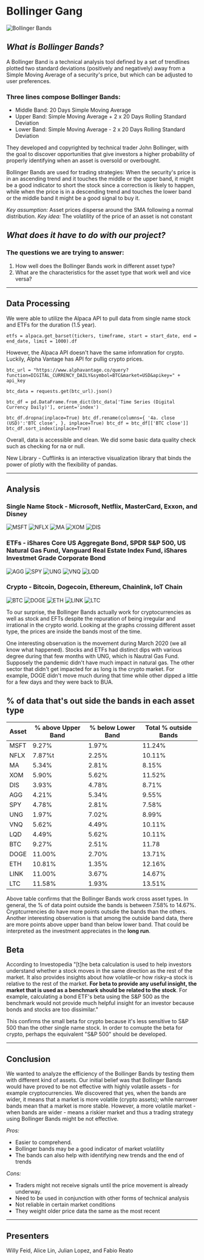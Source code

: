 # **Bollinger Gang**
![Bollinger Bands](graphs/bollingerbands.jpg)
## *What is Bollinger Bands?*
A Bollinger Band is a technical analysis tool defined by a set of trendlines plotted two standard deviations (positively and negatively) away from a Simple Moving Average of a security's price, but which can be adjusted to user preferences.
### Three lines compose Bollinger Bands:
- Middle Band: 20 Days Simple Moving Average
- Upper Band: Simple Moving Average + 2 x 20 Days Rolling Standard Deviation
- Lower Band: Simple Moving Average - 2 x 20 Days Rolling Standard Deviation

They developed and copyrighted by technical trader John Bollinger, with the goal to discover opportunities that give investors a higher probability of properly identifying when an asset is oversold or overbought.

Bollinger Bands are used for trading strategies: When the security's price is in an ascending trend and it touches the middle or the upper band, it might be a good indicator to short the stock since a correction is likely to happen, while when the price is in a descending trend and touches the lower band or the middle band it might be a good signal to buy it. 

*Key assumption:* 
Asset prices disperse around the SMA following a normal distribution. 
*Key idea:* 
The volatility of the price of an asset is not constant

## *What does it have to do with our project?*
### The questions we are trying to answer: 
1. How well does the Bollinger Bands work in different asset type?
2. What are the characteristics for the asset type that work well and vice versa?

---

## Data Processing
We were able to utilize the Alpaca API to pull data from single name stock and ETFs for the duration (1.5 year). 

`etfs = alpaca.get_barset(tickers, timeframe, start = start_date, end = end_date, limit = 1000).df`

However, the Alpaca API doesn't have the same infomration for crypto. Luckily, Alpha Vantage has API for pullig crypto prices. 

`btc_url = "https://www.alphavantage.co/query?function=DIGITAL_CURRENCY_DAILY&symbol=BTC&market=USD&apikey=" + api_key`

`btc_data = requests.get(btc_url).json()`

`btc_df = pd.DataFrame.from_dict(btc_data['Time Series (Digital Currency Daily)'], orient='index')`

`btc_df.dropna(inplace=True)
btc_df.rename(columns={
    '4a. close (USD)':'BTC close',
}, inplace=True)
btc_df = btc_df[['BTC close']]
btc_df.sort_index(inplace=True)`

Overall, data is accessible and clean. We did some basic data quality check such as checking for na or null. 

New Library - Cufflinks is an interactive visualization library that binds the power of plotly with the flexibility of pandas. 

---

## Analysis
### Single Name Stock - Microsoft, Netflix, MasterCard, Exxon, and Disney
![MSFT](graphs/msft.jpg) 
![NFLX](graphs/nflx.jpg)
![MA](graphs/ma.jpg)
![XOM](graphs/xom.jpg)
![DIS](graphs/dis.jpg)
### ETFs - iShares Core US Aggregate Bond, SPDR S&P 500, US Natural Gas Fund, Vanguard Real Estate Index Fund, iShares Investmet Grade Corporate Bond
![AGG](graphs/agg.jpg) 
![SPY](graphs/spy.jpg)
![UNG](graphs/ung.jpg)
![VNQ](graphs/vnq.jpg)
![LQD](graphs/lqd.jpg)
### Crypto - Bitcoin, Dogecoin, Ethereum, Chainlink, IoT Chain
![BTC](graphs/btc.jpg) 
![DOGE](graphs/doge.jpg)
![ETH](graphs/eth.jpg)
![LINK](graphs/link.jpg)
![LTC](graphs/ltc.jpg)

To our surprise, the Bollinger Bands actually work for cryptocurrencies as well as stock and EFTs despite the repuration of being irregular and irrational in the crypto world. Looking at the graphs crossing different asset type, the prices are inside the bands most of the time. 

One interesting observation is the movement during March 2020 (we all know what happened). Stocks and ETFs had distinct dips with various degree during that few months with UNG, which is Nautral Gas Fund. Supposely the pandemic didn't have much impact in natural gas. The other sector that didn't get impacted for as long is the crypto market. For example, DOGE didn't move much during that time while other dipped a little for a few days and they were back to BUA. 


## % of data that's out side the bands in each asset type
| Asset | % above Upper Band | % below Lower Band | Total % outside Bands |
| ----------- | ----------- | ----------- | ----------- |
| MSFT | 9.27% | 1.97% | 11.24% |
| NFLX | 7.87%t | 2.25% | 10.11% |
| MA | 5.34% | 2.81% | 8.15% |
| XOM | 5.90% | 5.62% | 11.52% |
| DIS | 3.93% | 4.78% | 8.71% |
| AGG | 4.21% | 5.34% | 9.55% |
| SPY | 4.78% | 2.81% | 7.58% |
| UNG | 1.97% | 7.02% | 8.99% |
| VNQ | 5.62% | 4.49% | 10.11% |
| LQD | 4.49% | 5.62% | 10.11% |
| BTC | 9.27% | 2.51% | 11.78 |
| DOGE | 11.00% | 2.70% | 13.71% |
| ETH | 10.81% | 1.35% | 12.16% |
| LINK | 11.00% | 3.67% | 14.67% |
| LTC | 11.58% | 1.93% | 13.51% |

Above table confirms that the Bollinger Bands work cross asset types. In general, the % of data point outside the bands is between 7.58% to 14.67%. Cryptcurrencies do have more points outsdie the bands than the others. Another interesting observation is that among the outside band data, there are more points above upper band than below lower band. That could  be interpreted as the investment appreciates in the **long run**. 

## Beta
According to Investopedia "[t]he beta calculation is used to help investors understand whether a stock moves in the same direction as the rest of the market. It also provides insights about how volatile–or how risky–a stock is relative to the rest of the market. **For beta to provide any useful insight, the market that is used as a benchmark should be related to the stock**. For example, calculating a bond ETF's beta using the S&P 500 as the benchmark would not provide much helpful insight for an investor because bonds and stocks are too dissimilar."

This confirms the small beta for crypto because it's less sensitive to S&P 500 than the other single name stock. In order to comupte the beta for crypto, perhaps the equivalent "S&P 500" should be developed. 

---

## Conclusion
We wanted to analyze the efficiency of the Bollinger Bands by testing them with different kind of assets. Our initial belief was that Bollinger Bands would have proved to be not effective with highly volatile assets - for example cryptocurrencies. We discovered that yes, when the bands are wider, it means that a market is more volatile (crypto assets); while narrower bands mean that a market is more stable. However, a more volatile market - when bands are wider - means a riskier market and thus a trading strategy using Bollinger Bands might be not effective. 

*Pros:*
- Easier to comprehend.           
- Bollinger bands may be a good indicator of market volatility
- The bands can also help with identifying new trends and the end of trends         

*Cons:*
- Traders might not receive signals until the price movement is already underway.
- Need to be used in conjunction with other forms of technical analysis 
- Not reliable in certain market conditions
- They weight older price data the same as the most recent

---
## Presenters
Willy Feid, Alice Lin, Julian Lopez, and Fabio Reato 


